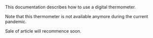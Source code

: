 This documentation describes how to use a digital thermometer.

Note that this thermometer is not available anymore during the current pandemic.

Sale of article will recommence soon.
